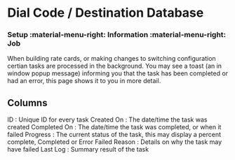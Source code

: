 # Dial Code / Destination Database
### Setup :material-menu-right: Information :material-menu-right: Job

When building rate cards, or making changes to switching configuration certian tasks are processed in the background.
You may see a toast (an in window popup message) informing you that the task has been completed or had an error, this page shows it to you in more detail.

## Columns

ID
:   Unique ID for every task
Created On
:   The date/time the task was created
Completed On
:   The date/time the task was completed, or when it failed
Progress
:   The current status of the task, this may display a percent complete, Completed or Error
Failed Reason
:   Details on why the task may have failed
Last Log
:   Summary result of the task

